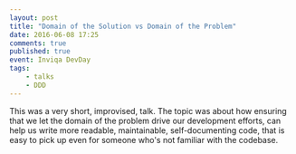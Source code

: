 ```yaml
---
layout: post
title: "Domain of the Solution vs Domain of the Problem"
date: 2016-06-08 17:25
comments: true
published: true
event: Inviqa DevDay
tags:
    - talks
    - DDD
---
```


This was a very short, improvised, talk. The topic was about how ensuring that we let the domain of the problem drive our development efforts, can help us write more readable, maintainable, self-documenting code, that is easy to pick up even for someone who's not familiar with the codebase.
